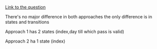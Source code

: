[Link to the question](https://leetcode.com/problems/minimum-cost-for-tickets/description/)

There's no major difference in both approaches the only difference is in states and transitions

Approach 1 has 2 states (index,day till which pass is valid)

Approach 2 ha 1 state (index)
